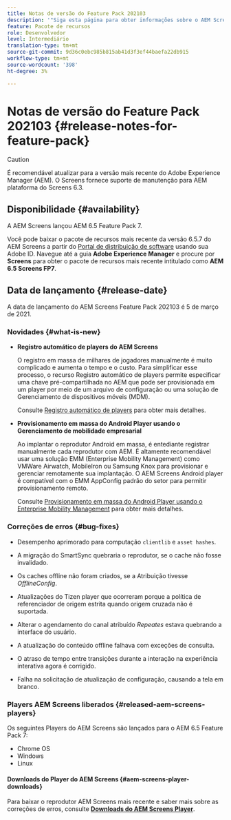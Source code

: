 ```yaml
---
title: Notas de versão do Feature Pack 202103
description: '"Siga esta página para obter informações sobre o AEM Screens Feature Pack 202103 lançado em 05 de março de 2021."'
feature: Pacote de recursos
role: Desenvolvedor
level: Intermediário
translation-type: tm+mt
source-git-commit: 9d36c0ebc985b815ab41d3f3ef44baefa22db915
workflow-type: tm+mt
source-wordcount: '398'
ht-degree: 3%

---
```



# Notas de versão do Feature Pack 202103 {#release-notes-for-feature-pack}

>[!CAUTION]
>É recomendável atualizar para a versão mais recente do Adobe Experience Manager (AEM). O Screens fornece suporte de manutenção para AEM plataforma do Screens 6.3.

## Disponibilidade {#availability}

A AEM Screens lançou AEM 6.5 Feature Pack 7.

Você pode baixar o pacote de recursos mais recente da versão 6.5.7 do AEM Screens a partir do [Portal de distribuição de software](https://experience.adobe.com/#/downloads/content/software-distribution/en/aem.html) usando sua Adobe ID. Navegue até a guia **Adobe Experience Manager** e procure por **Screens** para obter o pacote de recursos mais recente intitulado como **AEM 6.5 Screens FP7**.

## Data de lançamento {#release-date}

A data de lançamento do AEM Screens Feature Pack 202103 é 5 de março de 2021.

### Novidades {#what-is-new}

* **Registro automático de players do AEM Screens**

   O registro em massa de milhares de jogadores manualmente é muito complicado e aumenta o tempo e o custo. Para simplificar esse processo, o recurso Registro automático de players permite especificar uma chave pré-compartilhada no AEM que pode ser provisionada em um player por meio de um arquivo de configuração ou uma solução de Gerenciamento de dispositivos móveis (MDM).

   Consulte [Registro automático de players](/help/user-guide/auto-registration-players.md) para obter mais detalhes.


* **Provisionamento em massa do Android Player usando o Gerenciamento de mobilidade empresarial**

   Ao implantar o reprodutor Android em massa, é entediante registrar manualmente cada reprodutor com AEM. É altamente recomendável usar uma solução EMM (Enterprise Mobility Management) como VMWare Airwatch, MobileIron ou Samsung Knox para provisionar e gerenciar remotamente sua implantação. O AEM Screens Android player é compatível com o EMM AppConfig padrão do setor para permitir provisionamento remoto.

   Consulte [Provisionamento em massa do Android Player usando o Enterprise Mobility Management](/help/user-guide/using-emm-bulkprovision-android-player.md) para obter mais detalhes.


### Correções de erros {#bug-fixes}

* Desempenho aprimorado para computação `clientlib` e `asset hashes`.

* A migração do SmartSync quebraria o reprodutor, se o cache não fosse invalidado.

* Os caches offline não foram criados, se a Atribuição tivesse *OfflineConfig*.

* Atualizações do Tizen player que ocorreram porque a política de referenciador de origem estrita quando origem cruzada não é suportada.

* Alterar o agendamento do canal atribuído *Repeates* estava quebrando a interface do usuário.

* A atualização do conteúdo offline falhava com exceções de consulta.

* O atraso de tempo entre transições durante a interação na experiência interativa agora é corrigido.

* Falha na solicitação de atualização de configuração, causando a tela em branco.

### Players AEM Screens liberados {#released-aem-screens-players}

Os seguintes Players do AEM Screens são lançados para o AEM 6.5 Feature Pack 7:

* Chrome OS
* Windows
* Linux

#### Downloads do Player do AEM Screens {#aem-screens-player-downloads}

Para baixar o reprodutor AEM Screens mais recente e saber mais sobre as correções de erros, consulte **[Downloads do AEM Screens Player](https://download.macromedia.com/screens/index.html)**.
